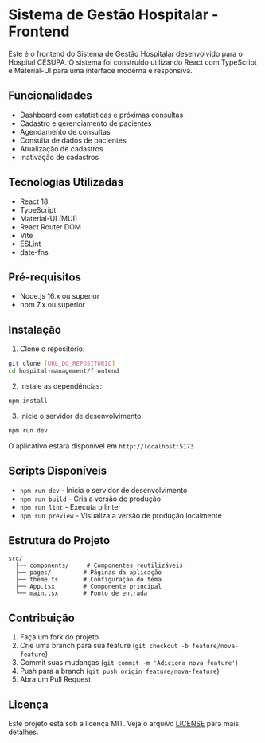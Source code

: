 # Sistema de Gestão Hospitalar - Frontend

Este é o frontend do Sistema de Gestão Hospitalar desenvolvido para o Hospital CESUPA. O sistema foi construído utilizando React com TypeScript e Material-UI para uma interface moderna e responsiva.

## Funcionalidades

- Dashboard com estatísticas e próximas consultas
- Cadastro e gerenciamento de pacientes
- Agendamento de consultas
- Consulta de dados de pacientes
- Atualização de cadastros
- Inativação de cadastros

## Tecnologias Utilizadas

- React 18
- TypeScript
- Material-UI (MUI)
- React Router DOM
- Vite
- ESLint
- date-fns

## Pré-requisitos

- Node.js 16.x ou superior
- npm 7.x ou superior

## Instalação

1. Clone o repositório:
```bash
git clone [URL_DO_REPOSITÓRIO]
cd hospital-management/frontend
```

2. Instale as dependências:
```bash
npm install
```

3. Inicie o servidor de desenvolvimento:
```bash
npm run dev
```

O aplicativo estará disponível em `http://localhost:5173`

## Scripts Disponíveis

- `npm run dev` - Inicia o servidor de desenvolvimento
- `npm run build` - Cria a versão de produção
- `npm run lint` - Executa o linter
- `npm run preview` - Visualiza a versão de produção localmente

## Estrutura do Projeto

```
src/
  ├── components/     # Componentes reutilizáveis
  ├── pages/         # Páginas da aplicação
  ├── theme.ts       # Configuração do tema
  ├── App.tsx        # Componente principal
  └── main.tsx       # Ponto de entrada
```

## Contribuição

1. Faça um fork do projeto
2. Crie uma branch para sua feature (`git checkout -b feature/nova-feature`)
3. Commit suas mudanças (`git commit -m 'Adiciona nova feature'`)
4. Push para a branch (`git push origin feature/nova-feature`)
5. Abra um Pull Request

## Licença

Este projeto está sob a licença MIT. Veja o arquivo [LICENSE](LICENSE) para mais detalhes.
